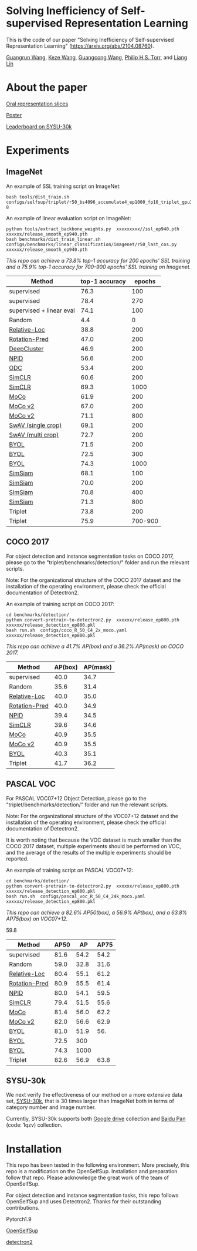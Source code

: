 # Solving Inefficiency of Self-supervised Representation Learning


This is the code of our paper "Solving Inefficiency of Self-supervised Representation Learning" (https://arxiv.org/abs/2104.08760).

[Guangrun Wang](https://wanggrun.github.io), [Keze Wang](https://kezewang.com/tutorials.html), [Guangcong Wang](https://wanggcong.github.io), [Philip H.S. Torr](https://www.robots.ox.ac.uk/~phst/), and [Liang Lin](http://www.linliang.net/)



# About the paper

[Oral representation slices](https://drive.google.com/file/d/1lgEUss4UJS2HN2uuCYeFeY_E9cmF2G1y/view)

[Poster](https://drive.google.com/file/d/1gHC2yr9vQjNBAaZChvU64ORXqzvoVG9_/view)

[Leaderboard on SYSU-30k](https://paperswithcode.com/sota/person-re-identification-on-sysu-30k)


# Experiments

## ImageNet

An example of SSL training script on ImageNet:


```shell
bash tools/dist_train.sh configs/selfsup/triplet/r50_bs4096_accumulate4_ep1000_fp16_triplet_gpu3090 8
```

An example of linear evaluation script on ImageNet:

```shell
python tools/extract_backbone_weights.py  xxxxxxxxx//ssl_ep940.pth    xxxxxx/release_smooth_ep940.pth
bash benchmarks/dist_train_linear.sh configs/benchmarks/linear_classification/imagenet/r50_last_cos.py  xxxxxx/release_smooth_ep940.pth
```


<em>This repo can achieve a 73.8% top-1 accuracy for 200 epochs' SSL training and a 75.9% top-1 accuracy for 700-900 epochs' SSL training on Imagenet. </em>
  <table><thead><tr><th>Method</th><th>top-1 accuracy</th><th> epochs</th></tr></thead><tbody>
  	<tr><td>supervised</td><td>76.3</td><td>100</td></tr>
  	<tr><td>supervised</td><td>78.4</td><td>270</td></tr>
  	<tr><td>supervised + linear eval</td><td>74.1</td><td>100</td></tr>
  	<tr><td>Random</td><td>4.4</td><td>0</td></tr>
  	<tr><td><a href="https://www.cv-foundation.org/openaccess/content_iccv_2015/papers/Doersch_Unsupervised_Visual_Representation_ICCV_2015_paper.pdf" target="_blank" rel="noopener noreferrer">Relative-Loc</a></td><td>38.8</td><td>200</td></tr>
  	<tr><td><a href="https://arxiv.org/abs/1803.07728" target="_blank" rel="noopener noreferrer">Rotation-Pred</a></td><td>47.0</td><td>200</td></tr>
  	<tr><td><a href="https://arxiv.org/abs/1807.05520" target="_blank" rel="noopener noreferrer">DeepCluster</a></td><td>46.9</td><td>200</td></tr>
  	<tr><td><a href="https://arxiv.org/abs/1805.01978" target="_blank" rel="noopener noreferrer">NPID</a></td><td>56.6</td><td>200</td></tr>
  	<tr><td><a href="http://openaccess.thecvf.com/content_CVPR_2020/papers/Zhan_Online_Deep_Clustering_for_Unsupervised_Representation_Learning_CVPR_2020_paper.pdf" target="_blank" rel="noopener noreferrer">ODC</a></td><td>53.4</td><td>200</td></tr>
  	<tr><td><a href="https://arxiv.org/abs/2002.05709" target="_blank" rel="noopener noreferrer">SimCLR</a></td><td>60.6</td><td>200</td></tr>
  	<tr><td><a href="https://arxiv.org/abs/2002.05709" target="_blank" rel="noopener noreferrer">SimCLR</a></td><td>69.3</td><td>1000</td></tr>
  	<tr><td><a href="https://arxiv.org/abs/1911.05722" target="_blank" rel="noopener noreferrer">MoCo</a></td><td>61.9</td><td>200</td></tr>
  	<tr><td><a href="https://arxiv.org/abs/2003.04297" target="_blank" rel="noopener noreferrer">MoCo v2</a></td><td>67.0</td><td>200</td></tr>
  	<tr><td><a href="https://arxiv.org/abs/2003.04297" target="_blank" rel="noopener noreferrer">MoCo v2</a></td><td>71.1</td><td>800</td></tr><tr>
  	<td><a href="https://arxiv.org/abs/2006.09882" target="_blank" rel="noopener noreferrer">SwAV (single crop)</a></td><td>69.1</td><td>200</td></tr>
  	<tr><td><a href="https://arxiv.org/abs/2006.09882" target="_blank" rel="noopener noreferrer">SwAV (multi crop)</a></td><td>72.7</td><td>200</td></tr>
  	<tr><td><a href="https://arxiv.org/abs/2006.07733" target="_blank" rel="noopener noreferrer">BYOL </a></td><td>71.5</td><td>200</td></tr>
  	<tr><td><a href="https://arxiv.org/abs/2006.07733" target="_blank" rel="noopener noreferrer">BYOL </a></td><td>72.5</td><td>300</td></tr>
  	<tr><td><a href="https://arxiv.org/abs/2006.07733" target="_blank" rel="noopener noreferrer">BYOL </a></td><td>74.3</td><td>1000</td></tr>
  	<tr><td><a href="https://arxiv.org/abs/2011.10566" target="_blank" rel="noopener noreferrer">SimSiam </a></td><td>68.1</td><td>100</td></tr>
  	<tr><td><a href="https://arxiv.org/abs/2011.10566" target="_blank" rel="noopener noreferrer">SimSiam </a></td><td>70.0</td><td>200</td></tr>
  	<tr><td><a href="https://arxiv.org/abs/2011.10566" target="_blank" rel="noopener noreferrer">SimSiam </a></td><td>70.8</td><td>400</td></tr>
  	<tr><td><a href="https://arxiv.org/abs/2011.10566" target="_blank" rel="noopener noreferrer">SimSiam </a></td><td>71.3</td><td>800</td></tr>
  	<tr><td>Triplet</td><td>73.8</td><td>200</td></tr>
  	<tr><td>Triplet</td><td>75.9</td><td>700-900</td></tr>
  </tbody></table>




## COCO 2017

For object detection and instance segmentation tasks on COCO 2017, please go to the "triplet/benchmarks/detection/" folder and run the relevant scripts.

Note: For the organizational structure of the COCO 2017 dataset and the installation of the operating environment, please check the official documentation of Detectron2.

An example of training script on COCO 2017:


```shell
cd benchmarks/detection/
python convert-pretrain-to-detectron2.py  xxxxxx/release_ep800.pth  xxxxxx/release_detection_ep800.pkl
bash run.sh  configs/coco_R_50_C4_2x_moco.yaml   xxxxxx/release_detection_ep800.pkl
```


<em>This repo can achieve a 41.7% AP(box) and a 36.2% AP(mask) on COCO 2017. </em>
  <table><thead><tr><th>Method</th><th>AP(box)</th><th> AP(mask)</th></tr></thead><tbody>
  	<tr><td>supervised</td><td>40.0</td><td>34.7</td></tr>
  	<tr><td>Random</td><td>35.6</td><td>31.4</td></tr>
  	<tr><td><a href="https://www.cv-foundation.org/openaccess/content_iccv_2015/papers/Doersch_Unsupervised_Visual_Representation_ICCV_2015_paper.pdf" target="_blank" rel="noopener noreferrer">Relative-Loc</a></td><td>40.0</td><td>35.0</td></tr>
  	<tr><td><a href="https://arxiv.org/abs/1803.07728" target="_blank" rel="noopener noreferrer">Rotation-Pred</a></td><td>40.0</td><td>34.9</td></tr>
  	<tr><td><a href="https://arxiv.org/abs/1805.01978" target="_blank" rel="noopener noreferrer">NPID</a></td><td>39.4</td><td>34.5</td></tr>
  	<tr><td><a href="https://arxiv.org/abs/2002.05709" target="_blank" rel="noopener noreferrer">SimCLR</a></td><td>39.6</td><td>34.6</td></tr>
  	<tr><td><a href="https://arxiv.org/abs/1911.05722" target="_blank" rel="noopener noreferrer">MoCo</a></td><td>40.9</td><td>35.5</td></tr>
  	<tr><td><a href="https://arxiv.org/abs/2003.04297" target="_blank" rel="noopener noreferrer">MoCo v2</a></td><td>40.9</td><td>35.5</td></tr>
  	<tr><td><a href="https://arxiv.org/abs/2006.07733" target="_blank" rel="noopener noreferrer">BYOL </a></td><td>40.3</td><td>35.1</td></tr>
  	<tr><td>Triplet</td><td>41.7</td><td>36.2</td></tr>
  </tbody></table>


## PASCAL VOC

For PASCAL VOC07+12 Object Detection, please go to the "triplet/benchmarks/detection/" folder and run the relevant scripts.

Note: For the organizational structure of the VOC07+12 dataset and the installation of the operating environment, please check the official documentation of Detectron2.

It is worth noting that because the VOC dataset is much smaller than the COCO 2017 dataset, multiple experiments should be performed on VOC, and the average of the results of the multiple experiments should be reported.


An example of training script on PASCAL VOC07+12:


```shell
cd benchmarks/detection/
python convert-pretrain-to-detectron2.py  xxxxxx/release_ep800.pth  xxxxxx/release_detection_ep800.pkl
bash run.sh  configs/pascal_voc_R_50_C4_24k_moco.yaml   xxxxxx/release_detection_ep800.pkl
```

<em>This repo can achieve a 82.6% AP50(box), a 56.9% AP(box), and a 63.8% AP75(box) on VOC07+12. </em>
  <table><thead><tr><th>Method</th><th>AP50</th><th> AP</th><th> AP75</th></tr></thead><tbody>
  	<tr><td>supervised</td><td>81.6</td><td>54.2</td><td>54.2</td>59.8</tr>
  	<tr><td>Random</td><td>59.0</td><td>32.8</td><td>31.6</td></tr>
  	<tr><td><a href="https://www.cv-foundation.org/openaccess/content_iccv_2015/papers/Doersch_Unsupervised_Visual_Representation_ICCV_2015_paper.pdf" target="_blank" rel="noopener noreferrer">Relative-Loc</a></td><td>80.4</td><td>55.1</td><td>61.2</td></tr>
  	<tr><td><a href="https://arxiv.org/abs/1803.07728" target="_blank" rel="noopener noreferrer">Rotation-Pred</a></td><td>80.9</td><td>55.5</td><td>61.4</td></tr>
  	<tr><td><a href="https://arxiv.org/abs/1805.01978" target="_blank" rel="noopener noreferrer">NPID</a></td><td>80.0</td><td>54.1</td><td>59.5</td></tr>
  	<tr><td><a href="https://arxiv.org/abs/2002.05709" target="_blank" rel="noopener noreferrer">SimCLR</a></td><td>79.4</td><td>51.5</td><td> 55.6</td></tr>
  	<tr><td><a href="https://arxiv.org/abs/1911.05722" target="_blank" rel="noopener noreferrer">MoCo</a></td><td>81.4</td><td>56.0</td><td>62.2</td></tr>
  	<tr><td><a href="https://arxiv.org/abs/2003.04297" target="_blank" rel="noopener noreferrer">MoCo v2</a></td><td>82.0</td><td>56.6</td><td>62.9</td></tr>
  	<tr><td><a href="https://arxiv.org/abs/2006.07733" target="_blank" rel="noopener noreferrer">BYOL </a></td><td>81.0</td><td>51.9</td><td>56.</td</tr>
  	<tr><td><a href="https://arxiv.org/abs/2006.07733" target="_blank" rel="noopener noreferrer">BYOL </a></td><td>72.5</td><td>300</td></tr>
  	<tr><td><a href="https://arxiv.org/abs/2006.07733" target="_blank" rel="noopener noreferrer">BYOL </a></td><td>74.3</td><td>1000</td></tr>
  	<tr><td>Triplet</td><td>82.6</td><td>56.9</td><td>63.8</td></tr>
  </tbody></table>


## SYSU-30k


We next verify the effectiveness of our method on a more extensive data set, [SYSU-30k](https://github.com/wanggrun/SYSU-30k), that is 30 times larger than ImageNet both in terms of category number and image number.

Currently, SYSU-30k supports both [Google drive](https://drive.google.com/drive/folders/1MTxZ4UN_mbxjByZgcAki-H10zDzzeyuJ) collection and [Baidu Pan](https://pan.baidu.com/s/1Y9phSZ5jy02szFZB_KqlyQ#list/path=%2F) (code: 1qzv) collection.


# Installation

This repo has been tested in the following environment. More precisely, this repo is a modification on the OpenSelfSup. Installation and preparation follow that repo. Please acknowledge the great work of the team of OpenSelfSup.

For object detection and instance segmentation tasks, this repo follows OpenSelfSup and uses Detectron2. Thanks for their outstanding contributions.

Pytorch1.9

[OpenSelfSup](https://github.com/open-mmlab/OpenSelfSup)


[detectron2](https://github.com/facebookresearch/detectron2)
